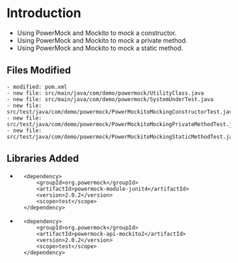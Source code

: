 # Introduction
- Using PowerMock and Mockito to mock a constructor.
- Using PowerMock and Mockito to mock a private method.
- Using PowerMock and Mockito to mock a static method.

## Files Modified
	- modified: pom.xml
	- new file: src/main/java/com/demo/powermock/UtilityClass.java
	- new file: src/main/java/com/demo/powermock/SystemUnderTest.java
	- new file: src/test/java/com/demo/powermock/PowerMockitoMockingConstructorTest.java
	- new file: src/test/java/com/demo/powermock/PowerMockitoMockingPrivateMethodTest.java
	- new file: src/test/java/com/demo/powermock/PowerMockitoMockingStaticMethodTest.java

## Libraries Added
-		<dependency>
            <groupId>org.powermock</groupId>
            <artifactId>powermock-module-junit4</artifactId>
            <version>2.0.2</version>
            <scope>test</scope>
        </dependency>	
-		<dependency>
            <groupId>org.powermock</groupId>
            <artifactId>powermock-api-mockito2</artifactId>
            <version>2.0.2</version>
            <scope>test</scope>
        </dependency>		
